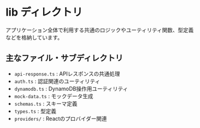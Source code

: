 # lib ディレクトリ

アプリケーション全体で利用する共通のロジックやユーティリティ関数、型定義などを格納しています。

## 主なファイル・サブディレクトリ
- `api-response.ts` : APIレスポンスの共通処理
- `auth.ts` : 認証関連のユーティリティ
- `dynamodb.ts` : DynamoDB操作用ユーティリティ
- `mock-data.ts` : モックデータ生成
- `schemas.ts` : スキーマ定義
- `types.ts` : 型定義
- `providers/` : Reactのプロバイダー関連
